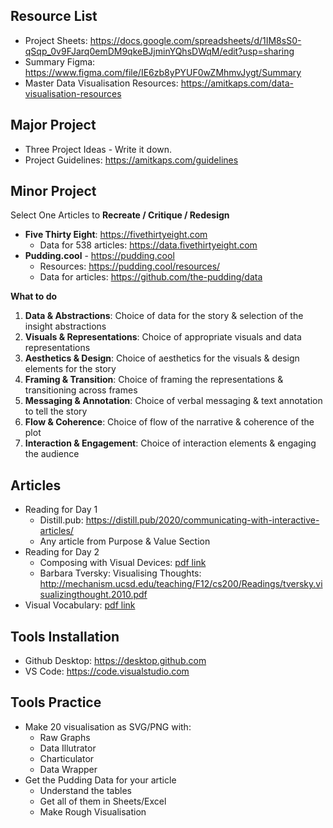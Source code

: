 ## Resource List

- Project Sheets: <https://docs.google.com/spreadsheets/d/1IM8sS0-qSqp_0v9FJarq0emDM9qkeBJjminYQhsDWqM/edit?usp=sharing>
- Summary Figma: <https://www.figma.com/file/IE6zb8yPYUF0wZMhmvJygt/Summary>
- Master Data Visualisation Resources: <https://amitkaps.com/data-visualisation-resources>

## Major Project

- Three Project Ideas - Write it down.
- Project Guidelines: <https://amitkaps.com/guidelines>

## Minor Project

Select One Articles to **Recreate / Critique / Redesign**

- **Five Thirty Eight**: <https://fivethirtyeight.com>
  - Data for 538 articles: <https://data.fivethirtyeight.com>
- **Pudding.cool** - <https://pudding.cool>
  - Resources: <https://pudding.cool/resources/>
  - Data for articles: <https://github.com/the-pudding/data>

**What to do**
1.	**Data & Abstractions**:	Choice of data for the story & selection of the insight abstractions	
2.	**Visuals & Representations**:	Choice of appropriate visuals and data representations	
3.	**Aesthetics & Design**:	Choice of aesthetics for the visuals & design elements for the story	
4.	**Framing & Transition**:	Choice of framing the representations & transitioning across frames	
5.	**Messaging & Annotation**:	Choice of verbal messaging & text annotation to tell the story	
6.	**Flow & Coherence**:	Choice of flow of the narrative & coherence of the plot	
7.	**Interaction & Engagement**:	Choice of interaction elements & engaging the audience	

## Articles

- Reading for Day 1
  - Distill.pub: <https://distill.pub/2020/communicating-with-interactive-articles/>
  - Any article from Purpose & Value Section
- Reading for Day 2
  - Composing with Visual Devices: <a href="composing-with-visual-devices.pdf">pdf link</a>
  - Barbara Tversky: Visualising Thoughts: <http://mechanism.ucsd.edu/teaching/F12/cs200/Readings/tversky.visualizingthought.2010.pdf>
- Visual Vocabulary: <a href="visual-vocabulary.pdf">pdf link</a>

## Tools Installation

- Github Desktop: <https://desktop.github.com>
- VS Code: <https://code.visualstudio.com>

## Tools Practice

- Make 20 visualisation as SVG/PNG with:
  - Raw Graphs
  - Data Illutrator
  - Charticulator
  - Data Wrapper
- Get the Pudding Data for your article
  - Understand the tables
  - Get all of them in Sheets/Excel
  - Make Rough Visualisation
